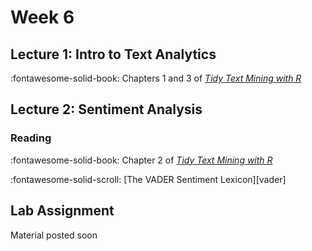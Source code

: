 # Week 6

## Lecture 1:  Intro to Text Analytics

 :fontawesome-solid-book: Chapters 1 and 3 of [*Tidy Text Mining with R*][tidytext]

## Lecture 2: Sentiment Analysis

### Reading

:fontawesome-solid-book: Chapter 2 of [*Tidy Text Mining with R*][tidytext]

:fontawesome-solid-scroll: [The VADER Sentiment Lexicon][vader] 


## Lab Assignment

Material posted soon

[tidytext]: https://www.tidytextmining.com/
